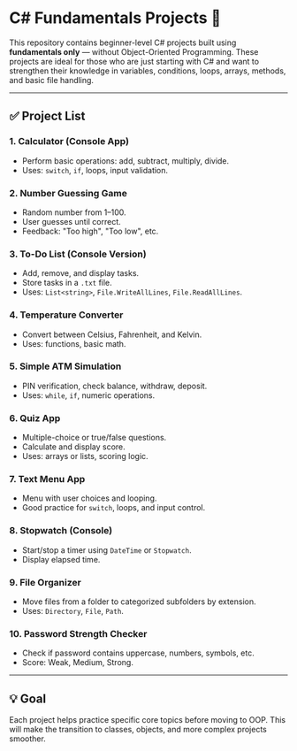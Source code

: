 # C# Fundamentals Projects 🚀

This repository contains beginner-level C# projects built using **fundamentals only** — without Object-Oriented Programming. These projects are ideal for those who are just starting with C# and want to strengthen their knowledge in variables, conditions, loops, arrays, methods, and basic file handling.

---

## ✅ Project List

### 1. Calculator (Console App)
- Perform basic operations: add, subtract, multiply, divide.
- Uses: `switch`, `if`, loops, input validation.

### 2. Number Guessing Game
- Random number from 1–100.
- User guesses until correct.
- Feedback: "Too high", "Too low", etc.

### 3. To-Do List (Console Version)
- Add, remove, and display tasks.
- Store tasks in a `.txt` file.
- Uses: `List<string>`, `File.WriteAllLines`, `File.ReadAllLines`.

### 4. Temperature Converter
- Convert between Celsius, Fahrenheit, and Kelvin.
- Uses: functions, basic math.

### 5. Simple ATM Simulation
- PIN verification, check balance, withdraw, deposit.
- Uses: `while`, `if`, numeric operations.

### 6. Quiz App
- Multiple-choice or true/false questions.
- Calculate and display score.
- Uses: arrays or lists, scoring logic.

### 7. Text Menu App
- Menu with user choices and looping.
- Good practice for `switch`, loops, and input control.

### 8. Stopwatch (Console)
- Start/stop a timer using `DateTime` or `Stopwatch`.
- Display elapsed time.

### 9. File Organizer
- Move files from a folder to categorized subfolders by extension.
- Uses: `Directory`, `File`, `Path`.

### 10. Password Strength Checker
- Check if password contains uppercase, numbers, symbols, etc.
- Score: Weak, Medium, Strong.

---

## 💡 Goal
Each project helps practice specific core topics before moving to OOP. This will make the transition to classes, objects, and more complex projects smoother.




